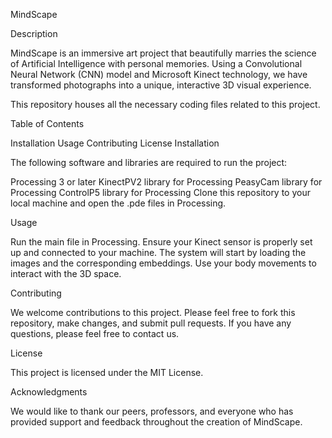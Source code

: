 MindScape

Description

MindScape is an immersive art project that beautifully marries the science of Artificial Intelligence with personal memories. Using a Convolutional Neural Network (CNN) model and Microsoft Kinect technology, we have transformed photographs into a unique, interactive 3D visual experience.

This repository houses all the necessary coding files related to this project.

Table of Contents

Installation
Usage
Contributing
License
Installation

The following software and libraries are required to run the project:

Processing 3 or later
KinectPV2 library for Processing
PeasyCam library for Processing
ControlP5 library for Processing
Clone this repository to your local machine and open the .pde files in Processing.

Usage

Run the main file in Processing. Ensure your Kinect sensor is properly set up and connected to your machine. The system will start by loading the images and the corresponding embeddings. Use your body movements to interact with the 3D space.

Contributing

We welcome contributions to this project. Please feel free to fork this repository, make changes, and submit pull requests. If you have any questions, please feel free to contact us.

License

This project is licensed under the MIT License.

Acknowledgments

We would like to thank our peers, professors, and everyone who has provided support and feedback throughout the creation of MindScape.
